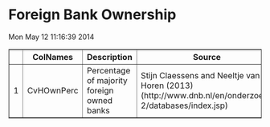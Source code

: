 # Foreign Bank Ownership


 Mon May 12 11:16:39 2014 <!-- html table generated in R 3.1.0 by xtable 1.7-3 package -->
<!-- Mon May 12 11:16:39 2014 -->
<TABLE border=1>
<TR> <TH>  </TH> <TH> ColNames </TH> <TH> Description </TH> <TH> Source </TH>  </TR>
  <TR> <TD align="right"> 1 </TD> <TD> CvHOwnPerc </TD> <TD> Percentage of majority foreign owned banks </TD> <TD> Stijn Claessens and Neeltje van Horen (2013) (http://www.dnb.nl/en/onderzoek-2/databases/index.jsp) </TD> </TR>
   </TABLE>
